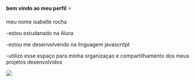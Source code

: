 **bem vindo ao meu perfil** ⭐

meu nome isabelle rocha

-estou estudanado na Alura

-estou me desenvolvendo na linguagem javascritpt

-utilizo esse espaço para minha organizaçao e compartilhamento dos meus projetos desenvolvidos 

![](https://media1.tenor.com/m/85Xl-2yd_jAAAAAd/live-serenata.gif)
